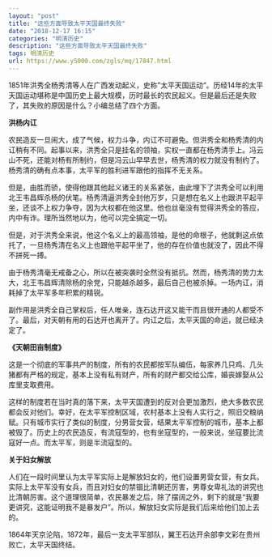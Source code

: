 ```yaml
---
layout: "post"
title: "这些方面导致太平天国最终失败"
date: "2018-12-17 16:15"
categories: "明清历史"
description: "这些方面导致太平天国最终失败"
tags: 明清历史
url: https://www.y5000.com/zgls/mq/17847.html
---
```






1851年洪秀全杨秀清等人在广西发动起义，史称”太平天国运动“。历经14年的太平天国运动堪称是中国历史上最大规模，历时最长的农民起义。但是最后还是失败了，其失败的原因是什么？小编总结了四个方面。

**洪杨内讧**

农民造反一旦闹大，成了气候，权力斗争，内讧不可避免。但洪秀全和杨秀清的内讧稍有不同。起事以来，洪秀全只是挂名的领袖，实权一直都在杨秀清手上。冯云山不死，还能对杨有所制约，但是冯云山早早去世，杨秀清的权力就没有制约了。杨秀清的确有点本事，太平军的胜利进军跟他的指挥不无关系。

但是，由胜而骄，使得他跟其他起义诸王的关系紧张，由此埋下了洪秀全可以利用北王韦昌辉杀杨的伏笔。杨秀清逼洪秀全封他万岁，只是想在名义上也跟洪平起平坐，还谈不上权力争夺，因为大权都在他这里。他也丝毫没有觉得洪秀全的答应，内中有诈。理所当然地以为，他可以完全搞定一切。

但是，对于洪秀全来说，他这个名义上的最高领袖，是他的命根子，他就剩这点依托了，一旦杨秀清在名义上也跟他平起平坐了，他的存在价值也就没了，因此不得不拼死一搏。

由于杨秀清毫无戒备之心，所以在被突袭时全然没有抵抗。然而，杨秀清的势力太大，北王韦昌辉清除杨的余党，只能越杀越多，最后自己也被杀掉。一场内讧，消耗掉了太平军多年积累的精锐。

副作用是洪秀全自己掌权后，任人唯亲，连石达开这又能干而且很开通的人都受不了。最后，对天朝有用的石达开也离开了。内讧之后，太平天国的命运，就已经决定了。

**《天朝田亩制度》**

这是一个彻底的军事共产的制度，所有的农民都按军队编伍，每家养几只鸡、几头猪都有严格的规定，基本上没有私有财产，所有的财产都交给公库，婚丧嫁娶从公库里支取费用。

这样的制度若在当时真的落下来，太平天国遭到的反对会更加激烈，绝大多数农民都会反对他们。幸好，在太平军控制区域，农村基本上没有人实行之，照旧交粮纳赋。只有城市实行了类似的制度，分男营女营，结果太平军控制的城市，基本上都被毁了。历史上的农民造反，有流寇型的，也有坐寇型的，一般来说，坐寇要比流寇好一点。而太平军，则是半流寇型的。

**关于妇女解放**

人们在一段时间里认为太平军实际上是解放妇女的，他们设置男营女营，有女兵。实际上太平军没有女兵，而且对妇女的禁锢比清朝还厉害，男尊女卑礼法的讲究也比清朝厉害。这个道理很简单，农民暴发之后，除了摆阔之外，剩下的就是“我要更讲究，这能证明我不是暴发户”。所以，解放妇女实际是我们后来给他们加上去的。

1864年天京沦陷，1872年，最后一支太平军部队，翼王石达开余部李文彩在贵州败亡，太平天国终结。
